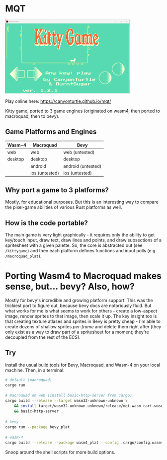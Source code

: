 # MQT

<img src="./kittygame.gif" width="400px">

Play online here: <https://canyonturtle.github.io/mqt/>

Kitty game, ported to 3 game engines (originated on wasm4, then ported to macroquad, then to bevy).

## Game Platforms and Engines
| Wasm-4  | Macroquad      | Bevy               |
|---------|----------------|--------------------|
| web     | web            | web (untested)     |
| desktop | desktop        | desktop            |
|         | android        | android (untested) |
|         | ios (untested) | ios (untested)     |

## Why port a game to 3 platforms?
Mostly, for educational purposes. But this is an interesting way to compare the pixel-game abilities of various Rust platforms as well.

## How is the code portable?
The main game is very light graphically - it requires only the ability to get key/touch input, draw text, draw lines and points, and draw subsections of a spritesheet with a given palette. So, the core is abstracted out (see `/kittygame`) and then each platform defines functions and input polls (e.g. `/macroquad_plat`).

# Porting Wasm4 to Macroquad makes sense, but... bevy? Also, how?
Mostly for bevy's incredible and growing platform support.
This was the trickiest port to figure out, because bevy docs are notoriously fluid. But what works for me is what seems to work
for others - create a low-aspect image, render sprites to that image, then scale it up. The key insight too is that creating
texture atlases and sprites in Bevy is pretty cheap - I'm able to create dozens of shallow sprites *per-frame*
and delete them right after (they only exist as a way to draw part of a spritesheet for a moment; they're decoupled from the rest of the ECS).

## Try
Install the usual build tools for Bevy, Macroquad, and Wasm-4 on your local machine. Then, in a terminal:

```bash
# default (macroquad)
cargo run

# macroquad on web (install basic-http-server from cargo).
cargo build --release --target wasm32-unknown-unknown \
    && install target/wasm32-unknown-unknown/release/mqt.wasm cart.wasm \
    && basic-http-server .

# bevy
cargo run --package bevy_plat

# wasm-4
cargo build --release --package wasm4_plat --config .cargo/config.wasm4.toml && w4 run target/wasm32-unknown-unknown/release/wasm4_plat.wasm
```

Snoop around the shell scripts for more build options.

